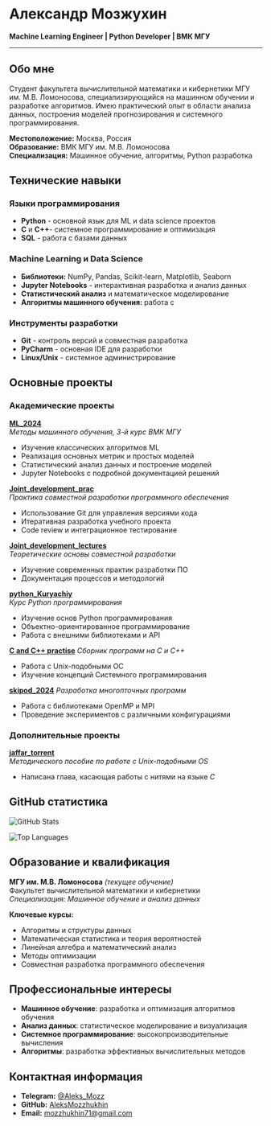 # Александр Мозжухин

**Machine Learning Engineer | Python Developer | ВМК МГУ**

---

## Обо мне

Студент факультета вычислительной математики и кибернетики МГУ им. М.В. Ломоносова, специализирующийся на машинном обучении и разработке алгоритмов. Имею практический опыт в области анализа данных, построения моделей прогнозирования и системного программирования.

**Местоположение:** Москва, Россия  
**Образование:** ВМК МГУ им. М.В. Ломоносова  
**Специализация:** Машинное обучение, алгоритмы, Python разработка  

## Технические навыки

### Языки программирования
- **Python** - основной язык для ML и data science проектов
- **C** и **C++**- системное программирование и оптимизация
- **SQL** - работа с базами данных

### Machine Learning и Data Science
- **Библиотеки:** NumPy, Pandas, Scikit-learn, Matplotlib, Seaborn
- **Jupyter Notebooks** - интерактивная разработка и анализ данных
- **Статистический анализ** и математическое моделирование
- **Алгоритмы машинного обучения:** работа с 

### Инструменты разработки
- **Git** - контроль версий и совместная разработка
- **PyCharm** - основная IDE для разработки
- **Linux/Unix** - системное администрирование

## Основные проекты

### Академические проекты

**[ML_2024](https://github.com/AleksMozzhukhin/ML_2024)**  
*Методы машинного обучения, 3-й курс ВМК МГУ*
- Изучение классических алгоритмов ML
- Реализация основных метрик и простых моделей
- Статистический анализ данных и построение моделей
- Jupyter Notebooks с подробной документацией решений

**[Joint_development_prac](https://github.com/AleksMozzhukhin/Joint_development_prac)**  
*Практика совместной разработки программного обеспечения*
- Использование Git для управления версиями кода
- Итеративная разработка учебного проекта 
- Code review и интеграционное тестирование

**[Joint_development_lectures](https://github.com/AleksMozzhukhin/Joint_development_lectures)**  
*Теоретические основы совместной разработки*
- Изучение современных практик разработки ПО
- Документация процессов и методологий

**[python_Kuryachiy](https://github.com/AleksMozzhukhin/python_Kuryachiy)**  
*Курс Python программирования*
- Изучение основ Python программирования
- Объектно-ориентированное программирование
- Работа с внешними библиотеками и API

**[C and C++ practise](https://github.com/AleksMozzhukhin/Programming_practice)**
*Сборник программ на C и C++*
- Работа с Unix-подобными ОС
- Изучение концепций Системного программирования

**[skipod_2024](https://github.com/AleksMozzhukhin/skipod_2024)**
*Разработка многопточных программ*
- Работа с библиотеками OpenMP и MPI
- Проведение экспериментов с различными конфигурациями


### Дополнительные проекты

**[jaffar_torrent](https://github.com/AleksMozzhukhin/jaffar_torrent)**  
*Методического пособие по работе с Unix-подобными OS*
- Написана глава, касающая работы с нитями на языке _C_

## GitHub статистика

![GitHub Stats](https://github-readme-stats.vercel.app/api?username=AleksMozzhukhin&show_icons=true&theme=default&include_all_commits=true&count_private=true)

![Top Languages](https://github-readme-stats.vercel.app/api/top-langs/?username=AleksMozzhukhin&layout=compact&theme=default)

## Образование и квалификация

**МГУ им. М.В. Ломоносова** *(текущее обучение)*  
Факультет вычислительной математики и кибернетики  
*Специализация: Машинное обучение и анализ данных*

**Ключевые курсы:**
- Алгоритмы и структуры данных
- Математическая статистика и теория вероятностей
- Линейная алгебра и математический анализ
- Методы оптимизации
- Совместная разработка программного обеспечения

## Профессиональные интересы

- **Машинное обучение**: разработка и оптимизация алгоритмов обучения
- **Анализ данных**: статистическое моделирование и визуализация
- **Системное программирование**: высокопроизводительные вычисления
- **Алгоритмы**: разработка эффективных вычислительных методов

## Контактная информация

- **Telegram:** [@Aleks_Mozz](https://t.me/aleksandr_mozzhukhin)
- **GitHub:** [AleksMozzhukhin](https://github.com/AleksMozzhukhin)
- **Email:** mozzhukhin71@gmail.com
